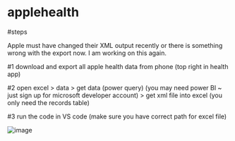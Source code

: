 # applehealth

#steps

Apple must have changed their XML output recently or there is something wrong with the export now. I am working on this again.

#1
download and export all apple health data from phone (top right in health app)

#2
open excel > data > get data (power query) (you may need power BI ~ just sign up for microsoft developer account) > get xml file into excel (you only need the records table)

#3
run the code in VS code (make sure you have correct path for excel file)

![image](https://github.com/user-attachments/assets/5b2c879c-91a5-4db2-b0fe-b9a52a1bbb59)


